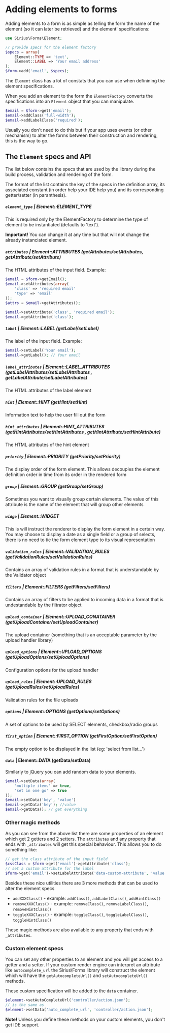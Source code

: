 # Adding elements to forms

Adding elements to a form is as simple as telling the form the name of the element (so it can later be retrieved) and the element' specifications:

```php
use Sirius\Forms\Element;

// provide specs for the element factory
$specs = array(
	Element::TYPE => 'text',
	Element::LABEL => 'Your email address'
);
$form->add('email', $specs);
```

The `Element` class has a lot of constats that you can use when definining the element specifications.

When you add an element to the form the `ElementFactory` converts the specifications into an `Element` object that you can manipulate.

```php
$email = $form->get('email');
$email->addClass('full-width');
$email->addLabelClass('required');

```

Usually you don't need to do this but if your app uses events (or other mechanism) to alter the forms between their construction and rendering, this is the way to go.

## The `Element` specs and API

The list below contains the specs that are used by the library during the build process, validation and rendering of the form.

The format of the list contains the key of the specs in the definition array, its associated constant (in order help your IDE help you) and its corresponding getter/setter (in paranthesis).

##### `element_type` | Element::ELEMENT_TYPE

This is required only by the ElementFactory to determine the type of element to be instantiated (defaults to 'text').

**Important!** You can change it at any time but that will not change the already instanciated element.

#####  `attributes` | Element::ATTRIBUTES (getAttributes/setAttributes, getAttribute/setAttribute)

The HTML attributes of the input field. Example:

```php
$email = $form->getEmail();
$email->setAttributes(array(
    'class' => 'required email'
    'type' => 'email'
));
$attrs = $email->getAttributes();

$email->setAttribute('class', 'required email');
$email->getAttribute('class');
```

#####  `label` | Element::LABEL (getLabel/setLabel)

The label of the input field. Example:

```php
$email->setLabel('Your email');
$email->getLabel(); // Your email
```

#####  `label_attributes` | Element::LABEL_ATTRIBUTES (getLabelAttributes/setLabelAttributes , getLabelAttribute/setLabelAttributes)

The HTML attributes of the label element

#####  `hint` | Element::HINT (getHint/setHint)

Information text to help the user fill out the form

#####  `hint_attributes` | Element::HINT_ATTRIBUTES (getHintAttributes/setHintAttributes , getHintAttribute/setHintAttribute)

The HTML attributes of the hint element

#####  `priority` | Element::PRIORITY (getPriority/setPriority)

The display order of the form element. This allows decouples the element definition order in time from its order in the rendered form

#####  `group` | Element::GROUP (getGroup/setGroup)

Sometimes you want to visually group certain elements. The value of this attribute is the name of the element that will group other elements

##### `widge` | Element::WIDGET

This is will instruct the renderer to display the form element in a certain way. You may choose to display a date as a single field or a group of selects, there is no need to tie the form element type to its visual representation

##### `validation_rules` | Element::VALIDATION_RULES (getValidationRules/setValidationRules)

Contains an array of validation rules in a format that is understandable by the Validator object

##### `filters` | Element::FILTERS (getFilters/setFilters)

Contains an array of filters to be applied to incoming data in a format that is undestandable by the filtrator object

##### `upload_container` | Element::UPLOAD_CONATAINER (getUploadContainer/setUploadContainer)

The upload container (something that is an acceptable parameter by the upload handler library)

##### `upload_options` | Element::UPLOAD_OPTIONS (getUploadOptions/setUploadOptions)

Configuration options for the upload handler

##### `upload_rules` | Element::UPLOAD_RULES (getUploadRules/setUploadRules)

Validation rules for the file uploads

##### `options` | Element::OPTIONS (getOptions/setOptions)

A set of options to be used by SELECT elements, checkbox/radio groups

##### `first_option` | Element::FIRST_OPTION (getFirstOption/setFirstOption)

The empty option to be displayed in the list (eg: 'select from list...')

#### `data` | Element::DATA (getData/setData)

Similarly to jQuery you can add random data to your elements.

```php
$email->setData(array(
    'multiple items' => true,
    'set in one go' => true
));
$email->setData('key', 'value')
$email->getData('key'); //value
$email->getData(); // get everything
```

### Other magic methods

As you can see from the above list there are some properties of an element which get 2 getters and 2 setters. The `attributes` and any property that ends with `_attributes` will get this special behaviour. This allows you to do something like:

```php
// get the class attribute of the input field
$cssClass = $form->get('email')->getAttribute('class');
// set a custom attribute for the label
$form->get('email')->setLabelAttribute('data-custom-attribute', 'value');
```

Besides these nice utilities there are 3 more methods that can be used to alter the element specs

- `addXXXClass()` - example: `addClass()`, `addLabelClass()`, `addHintClass()`
- `removeXXXClass()` - example: `removeClass()`, `removeLabelClass()`, `removeHintClass()`
- `toggleXXXClass()` - example: `toggleClass()`, `toggleLabelClass()`, `toggleHintClass()`

These magic methods are also available to any property that ends with `_attributes`.

### Custom element specs

You can set any other properties to an element and you will get access to a getter and a setter. If your custom render engine can interpret an attribute like `autocomplete_url` the Sirius\Forms library will construct the element which will have the `getAutocompleteUrl()` and `setAutocompleteUrl()` methods.

These custom specification will be added to the `data` container.

```php
$element->setAutoCompleteUrl('controller/action.json');
// is the same as
$element->setData('auto_complete_url', 'controller/action.json');
```

**Note!** Unless you define these methods on your custom elements, you don't get IDE support.
